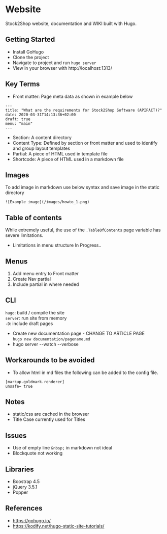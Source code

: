 # Website
Stock2Shop website, documentation and WIKI built with Hugo.

## Getting Started
- Install GoHugo
- Clone the project
- Navigate to project and run ```hugo server```
- View in your browser with http://localhost:1313/

## Key Terms
- Front matter: Page meta data as shown in example below
```
---
title: "What are the requirements for Stock2Shop Software (APIFACT)?"
date: 2020-03-31T14:13:36+02:00
draft: true
menu: "main"
---
```
- Section: A content directory
- Content Type: Defined by section or front matter and used to identify and group layout templates
- Partial: A piece of HTML used in template file
- Shortcode: A piece of HTML used in a markdown file

## Images
To add image in markdown use below syntax and save image in the static directory
```
![Example image](/images/howto_1.png)
```

## Table of contents
While extremely useful, the use of the ```.TableOfContents``` page variable has severe limitations.
- Limitations in menu structure
In Progress..

## Menus
1. Add menu entry to Front matter
2. Create Nav partial
3. Include partial in where needed

## CLI
```hugo```: build / compile the site  
```server```: run site from memory  
```-D```: include draft pages
- Create new documentation page - CHANGE TO ARTICLE PAGE  
```hugo new documentation/pagename.md```
- hugo server --watch --verbose

## Workarounds to be avoided
- To allow html in md files the following can be added to the config file.
```
[markup.goldmark.renderer]
unsafe= true
```

## Notes
- static/css are cached in the browser
- Title Case currently used for Titles

## Issues
- Use of empty line ```&nbsp;``` in markdown not ideal
- Blockquote not working

## Libraries
- Boostrap 4.5
- jQuery 3.5.1
- Popper

## References
- https://gohugo.io/
- https://kodify.net/hugo-static-site-tutorials/